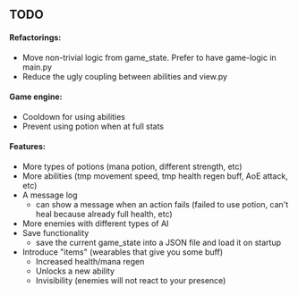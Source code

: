 ## TODO

#### Refactorings:
* Move non-trivial logic from game_state. Prefer to have game-logic in main.py
* Reduce the ugly coupling between abilities and view.py

#### Game engine:
* Cooldown for using abilities
* Prevent using potion when at full stats

#### Features:
* More types of potions (mana potion, different strength, etc)
* More abilities (tmp movement speed, tmp health regen buff, AoE attack, etc)
* A message log
    * can show a message when an action fails (failed to use potion, can't 
    heal because already full health, etc)
* More enemies with different types of AI
* Save functionality
    * save the current game_state into a JSON file and load it on startup
* Introduce "items" (wearables that give you some buff)
    * Increased health/mana regen
    * Unlocks a new ability
    * Invisibility (enemies will not react to your presence)
